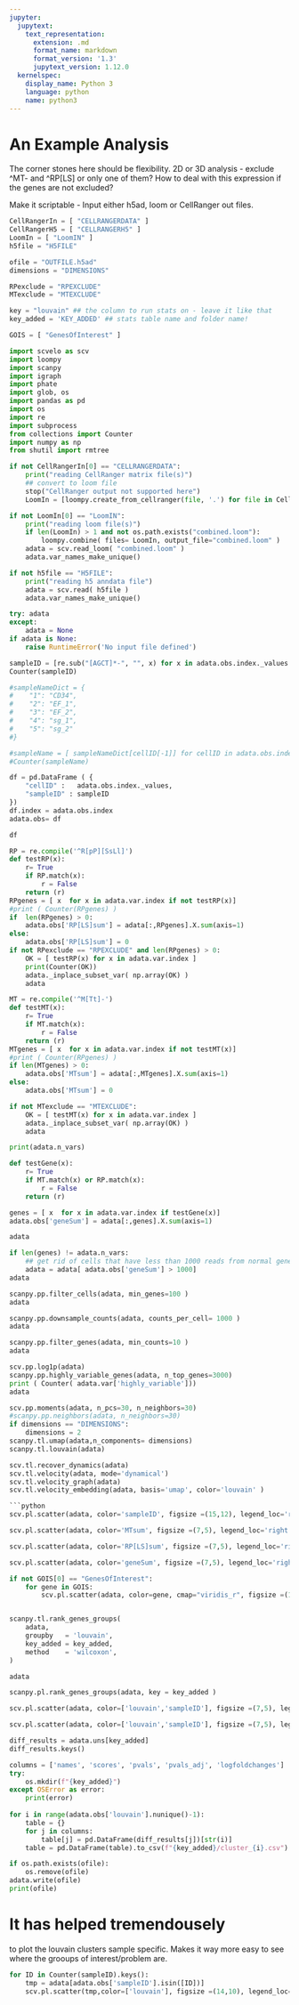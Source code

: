 ```yaml
---
jupyter:
  jupytext:
    text_representation:
      extension: .md
      format_name: markdown
      format_version: '1.3'
      jupytext_version: 1.12.0
  kernelspec:
    display_name: Python 3
    language: python
    name: python3
---
```


# An Example Analysis

The corner stones here should be flexibility.
2D or 3D analysis - exclude ^MT- and ^RP[LS] or only one of them?
How to deal with this expression if the genes are not excluded?

Make it scriptable - Input either h5ad, loom or CellRanger out files.

```python
CellRangerIn = [ "CELLRANGERDATA" ]
CellRangerH5 = [ "CELLRANGERH5" ]
LoomIn = [ "LoomIN" ]
h5file = "H5FILE"

```

```python
ofile = "OUTFILE.h5ad"
dimensions = "DIMENSIONS"

```

```python
RPexclude = "RPEXCLUDE"
MTexclude = "MTEXCLUDE"

key = "louvain" ## the column to run stats on - leave it like that
key_added = 'KEY_ADDED' ## stats table name and folder name!

```

```python
GOIS = [ "GenesOfInterest" ]
```

```python
import scvelo as scv
import loompy
import scanpy
import igraph
import phate
import glob, os
import pandas as pd
import os
import re
import subprocess
from collections import Counter
import numpy as np
from shutil import rmtree
```

```python
if not CellRangerIn[0] == "CELLRANGERDATA":
    print("reading CellRanger matrix file(s)")
    ## convert to loom file
    stop("CellRanger output not supported here")
    LoomIn = [loompy.create_from_cellranger(file, '.') for file in CellRangerIn]
```


```python
if not LoomIn[0] == "LoomIN":
    print("reading loom file(s)")
    if len(LoomIn) > 1 and not os.path.exists("combined.loom"):
        loompy.combine( files= LoomIn, output_file="combined.loom" )
    adata = scv.read_loom( "combined.loom" )
    adata.var_names_make_unique()
```

```python
if not h5file == "H5FILE":
    print("reading h5 anndata file")
    adata = scv.read( h5file )
    adata.var_names_make_unique()
```

```python
try: adata
except:
    adata = None
if adata is None:
    raise RuntimeError('No input file defined')
```

```python
sampleID = [re.sub("[AGCT]*-", "", x) for x in adata.obs.index._values ]
Counter(sampleID)
```

```python
#sampleNameDict = {
#    "1": "CD34",
#    "2": "EF_1",
#    "3": "EF_2",
#    "4": "sg_1",
#    "5": "sg_2"
#}
```

```python
#sampleName = [ sampleNameDict[cellID[-1]] for cellID in adata.obs.index._values ]
#Counter(sampleName)
```
```python
df = pd.DataFrame ( {
    "cellID" :   adata.obs.index._values,
    "sampleID" : sampleID  
})
df.index = adata.obs.index
adata.obs= df
```

```python
df
```

```python
RP = re.compile('^R[pP][SsLl]')
def testRP(x):
    r= True
    if RP.match(x):
        r = False
    return (r)
RPgenes = [ x  for x in adata.var.index if not testRP(x)]
#print ( Counter(RPgenes) )
if  len(RPgenes) > 0:
    adata.obs['RP[LS]sum'] = adata[:,RPgenes].X.sum(axis=1)
else:
    adata.obs['RP[LS]sum'] = 0
if not RPexclude == "RPEXCLUDE" and len(RPgenes) > 0:
    OK = [ testRP(x) for x in adata.var.index ]
    print(Counter(OK))
    adata._inplace_subset_var( np.array(OK) )
    adata
```

```python
MT = re.compile('^M[Tt]-')
def testMT(x):
    r= True
    if MT.match(x):
        r = False
    return (r)
MTgenes = [ x  for x in adata.var.index if not testMT(x)]
#print ( Counter(RPgenes) )
if len(MTgenes) > 0:
    adata.obs['MTsum'] = adata[:,MTgenes].X.sum(axis=1)
else:
    adata.obs['MTsum'] = 0

if not MTexclude == "MTEXCLUDE":
    OK = [ testMT(x) for x in adata.var.index ]
    adata._inplace_subset_var( np.array(OK) )
    adata
```

```python
print(adata.n_vars)

```

```python
def testGene(x):
    r= True
    if MT.match(x) or RP.match(x):
        r = False
    return (r)

genes = [ x  for x in adata.var.index if testGene(x)]
adata.obs['geneSum'] = adata[:,genes].X.sum(axis=1)

adata
```

```python
if len(genes) != adata.n_vars:
    ## get rid of cells that have less than 1000 reads from normal genes
    adata = adata[ adata.obs['geneSum'] > 1000]
adata
```

```python
scanpy.pp.filter_cells(adata, min_genes=100 )
adata
```

```python
scanpy.pp.downsample_counts(adata, counts_per_cell= 1000 )
adata
```

```python
scanpy.pp.filter_genes(adata, min_counts=10 )
adata
```

```python
scv.pp.log1p(adata)
scanpy.pp.highly_variable_genes(adata, n_top_genes=3000)
print ( Counter( adata.var['highly_variable']))
adata
```

```python
scv.pp.moments(adata, n_pcs=30, n_neighbors=30)
#scanpy.pp.neighbors(adata, n_neighbors=30)
if dimensions == "DIMENSIONS":
    dimensions = 2
scanpy.tl.umap(adata,n_components= dimensions)
scanpy.tl.louvain(adata)
```

``` python
scv.tl.recover_dynamics(adata)
scv.tl.velocity(adata, mode='dynamical')
scv.tl.velocity_graph(adata)
scv.tl.velocity_embedding(adata, basis='umap', color='louvain' )

```python
scv.pl.scatter(adata, color='sampleID', figsize =(15,12), legend_loc='right margin')
```

```python
scv.pl.scatter(adata, color='MTsum', figsize =(7,5), legend_loc='right margin')
```

```python
scv.pl.scatter(adata, color='RP[LS]sum', figsize =(7,5), legend_loc='right margin')
```

```python
scv.pl.scatter(adata, color='geneSum', figsize =(7,5), legend_loc='right margin')
```

```python
if not GOIS[0] == "GenesOfInterest":
    for gene in GOIS:
        scv.pl.scatter(adata, color=gene, cmap="viridis_r", figsize =(15,12), legend_loc='right margin')
```

```python

scanpy.tl.rank_genes_groups(
    adata, 
    groupby   = 'louvain',
    key_added = key_added,
    method    = 'wilcoxon',
)

adata
```

```python
scanpy.pl.rank_genes_groups(adata, key = key_added )
```

```python
scv.pl.scatter(adata, color=['louvain','sampleID'], figsize =(7,5), legend_loc='on data')

scv.pl.scatter(adata, color=['louvain','sampleID'], figsize =(7,5), legend_loc='right margin')
```

```python
diff_results = adata.uns[key_added]
diff_results.keys()
```

```python
columns = ['names', 'scores', 'pvals', 'pvals_adj', 'logfoldchanges']
try: 
    os.mkdir(f"{key_added}") 
except OSError as error: 
    print(error)  
    
for i in range(adata.obs['louvain'].nunique()-1):
    table = {}
    for j in columns:
        table[j] = pd.DataFrame(diff_results[j])[str(i)]
    table = pd.DataFrame(table).to_csv(f"{key_added}/cluster_{i}.csv")
```

```python
if os.path.exists(ofile):
    os.remove(ofile)
adata.write(ofile)
print(ofile)
```

# It has helped tremendousely

to plot the louvain clusters sample specific.
Makes it way more easy to see where the grooups of interest/problem are.

```python
for ID in Counter(sampleID).keys():
    tmp = adata[adata.obs['sampleID'].isin([ID])]
    scv.pl.scatter(tmp,color=['louvain'], figsize =(14,10), legend_loc='right margin', title=f"sampleID {ID}")
    
```

```python

```
